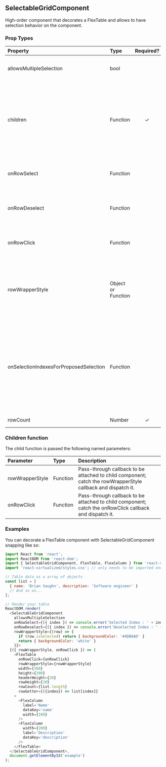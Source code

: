 SelectableGridComponent
-----------------------

High-order component that decorates a FlexTable and allows to have selection behavior on the component.

### Prop Types
| Property | Type | Required? | Description |
|:---|:---|:---:|:---|
|allowsMultipleSelection| bool| | Boolean to set if the table accepts or not multiple selection |
| children | Function | ✓ | Function responsible for rendering children. This function should implement the following signature: `({ rowWrapperStyle: Function, onRowClick: Function }) => PropTypes.element` |
| onRowSelect | Function | | Callback called when a row is selected. Function signature `({index}): void` |
| onRowDeselect | Function | | Callback called when a row is deselected. Function signature `({index}): void` |
| onRowClick | Function |  | Callback invoked when a user clicks on a table row. `({ index: number }): void` |
| rowWrapperStyle | Object or Function |  | Optional custom inline style for `Grid__cell` elements. If function given then signature should be look like: ({ index: number }): PropTypes.object |
| onSelectionIndexesForProposedSelection | Function | | Callback called when a row is select. It can be used to change the future selected rows. In this callback you could get the set 1,2,3 but returns 5,6 to select the rows 5 and 6. Function signature `({indexes}): PropTypes.object` |
| rowCount | Number | ✓ | Number of rows in grid. |

### Children function

The child function is passed the following named parameters:

| Parameter | Type | Description |
|:---|:---|:---|
| rowWrapperStyle | Function | Pass-through callback to be attached to child component; catch the rowWrapperStyle callback and dispatch it. |
| onRowClick | Function | Pass-through callback to be attached to child component; catch the onRowClick callback and dispatch it. |

### Examples

You can decorate a FlexTable component with SelectableGridComponent snapping like so:

```javascript
import React from 'react';
import ReactDOM from 'react-dom';
import { SelectableGridComponent, FlexTable, FlexColumn } from 'react-virtualized';
import 'react-virtualized/styles.css'; // only needs to be imported once

// Table data as a array of objects
const list = [
  { name: 'Brian Vaughn', description: 'Software engineer' }
  // And so on...
];

// Render your table
ReactDOM.render(
  <SelectableGridComponent
    allowsMultipleSelection
    onRowSelect={({ index }) => console.error('Selected Index : ' + index.index)}
    onRowDeselect={({ index }) => console.error('Deselected Index : ' + index.index)}
    rowWrapperStyle={(row) => {
      if (row.isSelected) return { backgroundColor: '#4DB6AD' }
      return { backgroundColor: 'white' }
    }}>
  {({ rowWrapperStyle, onRowClick }) => (
    <FlexTable
      onRowClick={onRowClick}
      rowWrapperStyle={rowWrapperStyle}
      width={300}
      height={300}
      headerHeight={20}
      rowHeight={30}
      rowCount={list.length}
      rowGetter={({index}) => list[index]}
    >
      <FlexColumn
        label='Name'
        dataKey='name'
        width={100}
      />
      <FlexColumn
        width={200}
        label='Description'
        dataKey='description'
      />
    </FlexTable>
  </SelectableGridComponent>,
  document.getElementById('example')
);
